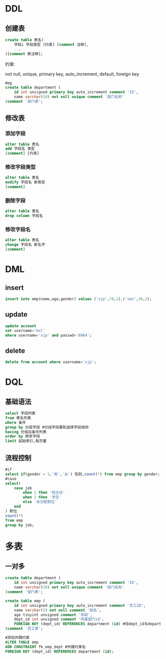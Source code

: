 

# DDL

## 创建表

```sql
create table 表名(
	字段i 字段类型 [约束] [comment 注释],
    ...
)[comment 表注释];
```

约束:

not null,	unique,	primary key,	auto_increment,	default,	foreign key

```sql
#eg
create table department (
	id int unsigned primary key auto_increment comment 'ID',
    name varchar(10) not null unique comment '部门名称'
)comment '部门表';
```



## 修改表

### 添加字段

```sql
alter table 表名
add 字段名 类型
[comment] [约束]
```

### 修改字段类型

```sql
alter table 表名
modify 字段名 新类型
[comment]
```

### 删除字段

```sql
alter table 表名
drop column 字段名
```

### 修改字段名

```sql
alter table 表名
change 字段名 新名字
[comment]
```

# DML

## insert

```sql
insert into emp(name,age,gender) values ('xjp',70,1),('xmz',30,2);
```

## update

```sql
update account 
set username='bxl' 
where username='xjp' and passwd='8964';
```

## delete

```sql
delete from account where username='xjp';
```

# DQL

## 基础语法

```sql
select 字段列表
from 表名列表
where 条件
group by 分组字段 #分组字段要和选择字段相同
having 分组后条件列表
order by 排序字段
limit 起始索引,每页量
```



##  流程控制

```sql
#if
select if(gender = 1,'男','女') 性别,count(*) from emp group by gender;
#case
select(
	case job
		when 1 then '班主任'
		when 2 then '学生'
		else '未分配职位'
	end
) 职位
count(*)
from emp
group by job;
```

# 多表

## 一对多

```sql
create table department (
	id int unsigned primary key auto_increment comment 'ID',
    name varchar(10) not null unique comment '部门名称'
)comment '部门表';

create table emp (
	id int unsigned primary key auto_increment comment '员工ID',
    name varchar(5) not null comment '姓名',
    age tinyint unsigned comment '年龄',
    dept_id int unsigned comment '所属部门id'，
    FOREIGN KEY (dept_id) REFERENCES department (id) #将dept_id与department表的id关联
)comment '员工表';
```

```sql
#添加外键约束
ALTER TABLE emp
ADD CONSTRAINT fk_emp_dept #外键约束名
FOREIGN KEY (dept_id) REFERENCES department (id);
```


